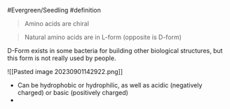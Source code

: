 #Evergreen/Seedling #definition 


> Amino acids are chiral

> Natural amino acids are in L-form (opposite is D-form)

D-Form exists in some bacteria for building other biological structures, but this form is  not really used by people.

![[Pasted image 20230901142922.png]]

- Can be hydrophobic or hydrophilic, as well as acidic (negatively charged) or basic (positively charged)
- 

